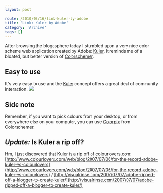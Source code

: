 ```yaml
---
layout: post

route: /2010/03/16/link-kuler-by-adobe
title: 'Link: Kuler by Adobe'
category: 'Archive'
tags: []
---
```


After browsing the blogosphere today I stumbled upon a very nice color scheme
web application created by Adobe: [Kuler](http://kuler.adobe.com). It reminds me
of a bloated, but better version of [Colorschemer](http://colorschemer.com/).

## Easy to use

It's very easy to use and the [Kuler](http://kuler.adobe.com) concept offers a
great deal of community interaction.
[![](/img/blog/imgb8e0364d2cf482072ff519e1ac9a146d.webp)](/img/blog/imgb8e0364d2cf482072ff519e1ac9a146d.webp)

## Side note

Remember, if you want to pick colours from your desktop, or from everywhere else
on your computer, you can use [Colorpix](/2007/11/08/colorpix-on-ubuntu) from
[Colorschemer](http://colorschemer.com/).

## <em>Update:</em> Is Kuler a rip off?

Hm, I just discovered that Kuler is a rip off of colourlovers.com:
[http://www.colourlovers.com/web/blog/2007/07/06/for-the-record-adobe-kuler-vs-colourlovers](http://www.colourlovers.com/web/blog/2007/07/06/for-the-record-adobe-kuler-vs-colourlovers)
/
[http://visualrinse.com/2007/07/07/adobe-ripped-off-a-blogger-to-create-kuler/](http://visualrinse.com/2007/07/07/adobe-ripped-off-a-blogger-to-create-kuler/)
